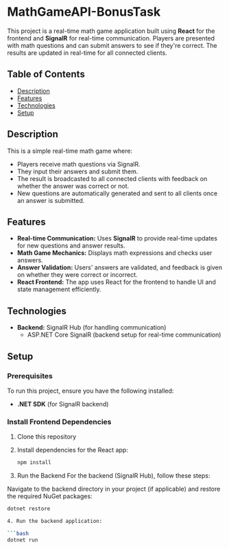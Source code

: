 # MathGameAPI-BonusTask
This project is a real-time math game application built using **React** for the frontend and **SignalR** for real-time communication. Players are presented with math questions and can submit answers to see if they're correct. The results are updated in real-time for all connected clients.

## Table of Contents

- [Description](#description)
- [Features](#features)
- [Technologies](#technologies)
- [Setup](#setup)

## Description

This is a simple real-time math game where:

- Players receive math questions via SignalR.
- They input their answers and submit them.
- The result is broadcasted to all connected clients with feedback on whether the answer was correct or not.
- New questions are automatically generated and sent to all clients once an answer is submitted.

## Features

- **Real-time Communication:** Uses **SignalR** to provide real-time updates for new questions and answer results.
- **Math Game Mechanics:** Displays math expressions and checks user answers.
- **Answer Validation:** Users' answers are validated, and feedback is given on whether they were correct or incorrect.
- **React Frontend:** The app uses React for the frontend to handle UI and state management efficiently.

## Technologies

- **Backend:** SignalR Hub (for handling communication)
  - ASP.NET Core SignalR (backend setup for real-time communication)

## Setup

### Prerequisites

To run this project, ensure you have the following installed:

- **.NET SDK** (for SignalR backend)

### Install Frontend Dependencies

1. Clone this repository
   
2. Install dependencies for the React app:

   ```bash
   npm install

3. Run the Backend
  For the backend (SignalR Hub), follow these steps:

  Navigate to the backend directory in your project (if applicable) and restore the required NuGet packages:

   ```bash
   dotnet restore

4. Run the backend application:

 ```bash
   dotnet run
